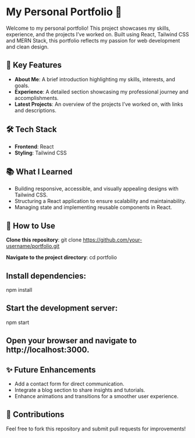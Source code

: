 # My Personal Portfolio 🌟
Welcome to my personal portfolio! This project showcases my skills, experience, and the projects I’ve worked on. Built using React, Tailwind CSS and MERN Stack, this portfolio reflects my passion for web development and clean design.

## **🚀 Key Features**

- **About Me**: A brief introduction highlighting my skills, interests, and goals.
- **Experience**: A detailed section showcasing my professional journey and accomplishments.
- **Latest Projects**: An overview of the projects I’ve worked on, with links and descriptions.

## 🛠 Tech Stack

- **Frontend**: React
- **Styling**: Tailwind CSS

## 📚 What I Learned

- Building responsive, accessible, and visually appealing designs with Tailwind CSS.
- Structuring a React application to ensure scalability and maintainability.
- Managing state and implementing reusable components in React.

## 🔧 How to Use

**Clone this repository**: git clone https://github.com/your-username/portfolio.git

**Navigate to the project directory**: cd portfolio

## Install dependencies:

npm install

## Start the development server:

npm start

## Open your browser and navigate to http://localhost:3000.

## ✨ Future Enhancements

- Add a contact form for direct communication.
- Integrate a blog section to share insights and tutorials.
- Enhance animations and transitions for a smoother user experience.

## 🤝 Contributions
Feel free to fork this repository and submit pull requests for improvements!









